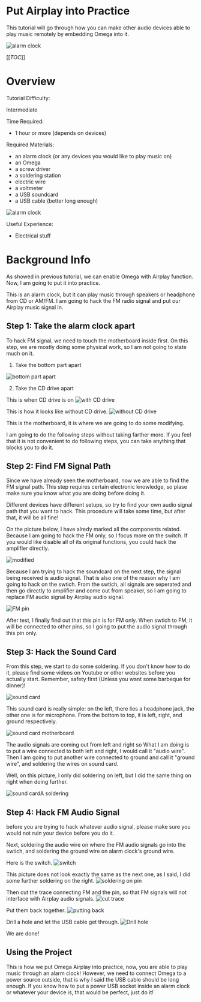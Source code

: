 # Put Airplay into Practice

This tutorial will go through how you can make other audio devices able to play music remotely by embedding Omega into it.

![alarm clock](http://i.imgur.com/F87YnmX.jpg?2) 


[[_TOC_]]

[//]: # (Overview)

# Overview 

Tutorial Difficulty:

Intermediate

Time Required:

* 1 hour or more (depends on devices)

Required Materials:
  * an alarm clock (or any devices you would like to play music on)
  * an Omega
  * a screw driver
  * a soldering station
  * electric wire
  * a voltmeter
  * a USB soundcard
  * a USB cable (better long enough)

 ![alarm clock](http://i.imgur.com/F87YnmX.jpg) 

Useful Experience:
* Electrical stuff

# Background Info

As showed in previous tutorial, we can enable Omega with Airplay function. Now, I am going to put it into practice.

This is an alarm clock, but it can play music through speakers or headphone from CD or AM/FM. I am going to hack the FM radio signal and put our Airplay music signal in.


## Step 1: Take the alarm clock apart

To hack FM signal, we need to touch the motherboard inside first. On this step, we are mostly doing some physical work, so I am not going to state much on it.

1. Take the bottom part apart

![bottom part apart](http://i.imgur.com/asxZSZl.jpg)

2. Take the CD drive apart

This is when CD drive is on
![with CD drive](http://i.imgur.com/AA2UQMN.jpg)

This is how it looks like without CD drive.
![without CD drive](http://i.imgur.com/jUiy092.jpg)

This is the motherboard, it is where we are going to do some modifying. 

I am going to do the following steps without taking farther more. If you feel that it is not convenient to do following steps, you can take anything that blocks you to do it.

[//]: # (Find FM Signal Path)

## Step 2: Find FM Signal Path

Since we have already seen the motherboard, now we are able to find the FM signal path. This step requires certain electronic knowledge, so plase make sure you know what you are doing before doing it.

Different devices have different setups, so try to find your own audio signal path that you want to hack. This procedure will take some time, but after that, it will be all fine!

On the picture below, I have alredy marked all the components related. Because I am going to hack the FM only, so I focus more on the switch. If you would like disable all of its original functions, you could hack the amplifier directly.

![modified](http://i.imgur.com/vunAdbQ.jpg)

Because I am trying to hack the soundcard on the next step, the signal being received is audio signal. That is also one of the reason why I am going to hack on the swtich. From the swtich, all signals are seperated and then go directly to amplifier and come out from speaker, so I am going to replace FM audio signal by Airplay audio signal.

![FM pin](http://i.imgur.com/cc4olMw.jpg)


After test, I finally find out that this pin is for FM only. When swtich to FM, it will be connected to other pins, so I going to put the audio signal through this pin only.

[//]: # (Hack the Sound Card)

## Step 3: Hack the Sound Card

From this step, we start to do some soldering. If you don't know how to do it, please find some videos on Youtube or other websites before you actually start. Remember, safety first (Unless you want some barbeque for dinner)!

![sound card](http://i.imgur.com/vhdXwe8.jpg)


This sound card is really simple: on the left, there lies a headphone jack, the other one is for microphone. From the bottom to top, it is left, right, and ground respectively.

![sound card motherboard](http://i.imgur.com/WiphMYE.jpg)

The audio signals are coming out from left and right so What I am doing is to put a wire connected to both left and right, I would call it "audio wire". Then I am going to put another wire connected to ground and call it "ground wire", and soldering the wires on sound card.

Well, on this picture, I only did soldering on left, but I did the same thing on right when doing further. 

![sound cardA soldering](http://i.imgur.com/tjgjf1I.jpg)


[//]: # (Hack FM Signal)

## Step 4: Hack FM Audio Signal

before you are trying to hack whatever audio signal, please make sure you would not ruin your device before you do it.

Next, soldering the audio wire on where the FM audio signals go into the swtich, and soldering the ground wire on alarm clock's ground wire.

Here is the switch.
![switch](http://i.imgur.com/0Nx6xaq.jpg)

This picture does not look exactly the same as the next one, as I said, I did some further soldering on the right.
![soldering on pin](http://i.imgur.com/nbnDPAG.jpg)

Then cut the trace connecting FM and the pin, so that FM signals will not interface with Airplay audio signals.
![cut trace](http://i.imgur.com/iZHEhoI.jpg)

Put them back together.
![putting back](http://i.imgur.com/y9WWq4S.jpg)

Drill a hole and let the USB cable get through.
![Drill hole](http://i.imgur.com/UpCmHpq.jpg)

We are done!

[//]: # (Using the Project)

## Using the Project

This is how we put Omega Airplay into practice, now, you are able to play music through an alarm clock! However, we need to connect Omega to a power source outside, that is why I said the USB cable should be long enough. If you know how to put a power USB socket inside an alarm clock or whatever your device is, that would be perfect, just do it! 